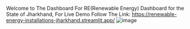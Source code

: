 Welcome to The Dashboard For RE(Renewable Energy) Dashboard for the State of Jharkhand, 
For Live Demo Follow The Link: https://renewable-energy-installations-jharkhand.streamlit.app/
![image](https://github.com/sachinceed/RE-Installations_JH/assets/132982389/301641f3-6ff6-4c73-9b52-4e7cb484c651)
